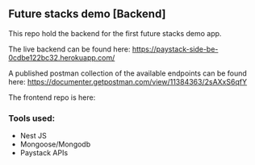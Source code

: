 ## Future stacks demo [Backend]

This repo hold the backend for the first future stacks demo app.

The live backend can be found here:
https://paystack-side-be-0cdbe122bc32.herokuapp.com/

A published postman collection of the available endpoints can be found here:
https://documenter.getpostman.com/view/11384363/2sAXxS6qfY

The frontend repo is here:

### Tools used:

- Nest JS
- Mongoose/Mongodb
- Paystack APIs
